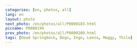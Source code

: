 ```yaml
---
categories: [en, photos, all]
lang: en
layout: photo
next_photo: /en/photos/all/P0000183.html
picname: P0000194
prev_photo: /en/photos/all/P0000200.html
tags: [Dead Springbock, Dogs, Ingo, Leeza, Maggy, Thilo]
---
```

